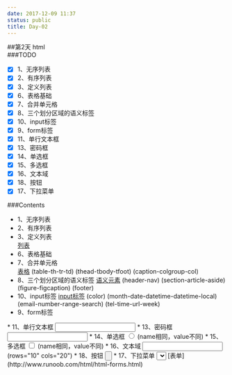 ```yaml
---
date: 2017-12-09 11:37
status: public
title: Day-02
---
```


##第2天 html  
###TODO
- [x] 1、无序列表
- [x] 2、有序列表
- [x] 3、定义列表
- [x] 6、表格基础
- [x] 7、合并单元格
- [x] 8、三个划分区域的语义标签
- [x] 10、input标签
- [x] 9、form标签	 
- [x] 11、单行文本框
- [x] 13、密码框
- [x] 14、单选框
- [x] 15、多选框
- [x] 16、文本域
- [x] 18、按钮
- [x] 17、下拉菜单

###Contents  
* 1、无序列表  
* 2、有序列表  
* 3、定义列表  
[列表](http://www.runoob.com/html/html-lists.html)  
* 6、表格基础  
* 7、合并单元格  
[表格](http://www.runoob.com/html/html-tables.html)
(table-th-tr-td)
(thead-tbody-tfoot)
(caption-colgroup-col)  
* 8、三个划分区域的语义标签
[语义元素](http://www.runoob.com/html/html5-semantic-elements.html)
(header-nav)
(section-article-aside)
(figure-figcaption)
(footer)  
* 10、input标签
[input标签](http://www.runoob.com/html/html5-form-input-types.html)
(color)
(month-date-datetime-datetime-local)
(email-number-range-search)
(tel-time-url-week)	 
* 9、form标签	 
<form></form>  
* 11、单行文本框    
<input type="text">    
* 13、密码框     
<input type="password">    
* 14、单选框    
<input type="radio">
(name相同，value不同)         
* 15、多选框    
<input type="checkbox">
(name相同，value不同)     
* 16、文本域     
<input type="textarea">
(rows="10" cols="20")     
* 18、按钮    
<input type="button">     
* 17、下拉菜单     
<select name="">   
<option value="">  
</select>
[表单](http://www.runoob.com/html/html-forms.html)
